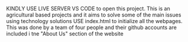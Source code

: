 KINDLY USE LIVE SERVER VS CODE to open this project.
This is an agricultural based projects and it aims to solve some of the main issues using technology solutions
USE index.html to initialize all the webpages.
This was done by a team of four people and their github accounts are included i tne "About Us" section of the website
